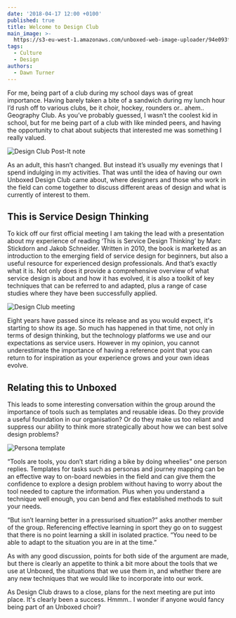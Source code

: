 ```yaml
---
date: '2018-04-17 12:00 +0100'
published: true
title: Welcome to Design Club
main_image: >-
  https://s3-eu-west-1.amazonaws.com/unboxed-web-image-uploader/94e093f8fab455b6500ae73fed5470c6.png
tags:
  - Culture
  - Design
authors:
  - Dawn Turner
---
```

For me, being part of a club during my school days was of great importance. Having barely taken a bite of a sandwich during my lunch hour I’d rush off to various clubs, be it choir, hockey, rounders or.. ahem.. Geography Club. As you’ve probably guessed, I wasn’t the coolest kid in school, but for me being part of a club with like minded peers, and having the opportunity to chat about subjects that interested me was something I really valued.

![Design Club Post-It note](https://s3-eu-west-1.amazonaws.com/unboxed-web-image-uploader/94e093f8fab455b6500ae73fed5470c6.png)

As an adult, this hasn’t changed. But instead it’s usually my evenings that I spend indulging in my activities. That was until the idea of having our own Unboxed Design Club came about, where designers and those who work in the field can come together to discuss different areas of design and what is currently of interest to them.

## This is Service Design Thinking
To kick off our first official meeting I am taking the lead with a presentation about my experience of reading ‘This is Service Design Thinking’ by Marc Stickdorn and Jakob Schneider. Written in 2010, the book is marketed as an introduction to the emerging field of service design for beginners, but also a useful resource for experienced design professionals. And that’s exactly what it is. Not only does it provide a comprehensive overview of what service design is about and how it has evolved, it is also a toolkit of key techniques that can be referred to and adapted, plus a range of case studies where they have been successfully applied.

![Design Club meeting](https://s3-eu-west-1.amazonaws.com/unboxed-web-image-uploader/162101d6d4b37a202561b0670dca102a.png)

Eight years have passed since its release and as you would expect, it's starting to show its age. So much has happened in that time, not only in terms of design thinking, but the technology platforms we use and our expectations as service users. However in my opinion, you cannot underestimate the importance of having a reference point that you can return to for inspiration as your experience grows and your own ideas evolve.

## Relating this to Unboxed
This leads to some interesting conversation within the group around the importance of tools such as templates and reusable ideas. Do they provide a useful foundation in our organisation? Or do they make us too reliant and suppress our ability to think more strategically about how we can best solve design problems? 

![Persona template](https://s3-eu-west-1.amazonaws.com/unboxed-web-image-uploader/55fd2a820bc5a8966991f2d3841bcc5a.png)

“Tools are tools, you don’t start riding a bike by doing wheelies” one person replies. Templates for tasks such as personas and journey mapping can be an effective way to on-board newbies in the field and can give them the confidence to explore a design problem without having to worry about the tool needed to capture the information. Plus when you understand a technique well enough, you can bend and flex established methods to suit your needs.

“But isn’t learning better in a pressurised situation?” asks another member of the group. Referencing effective learning in sport they go on to suggest that there is no point learning a skill in isolated practice. “You need to be able to adapt to the situation you are in at the time.” 

As with any good discussion, points for both side of the argument are made, but there is clearly an appetite to think a bit more about the tools that we use at Unboxed, the situations that we use them in, and whether there are any new techniques that we would like to incorporate into our work.

As Design Club draws to a close, plans for the next meeting are put into place. It's clearly been a success. Hmmm.. I wonder if anyone would fancy being part of an Unboxed choir?
